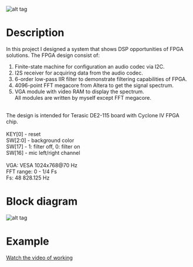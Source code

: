 ![alt tag](https://www.dropbox.com/s/kuagdh0ddndpmlt/photo-example.jpg?raw=1)

# Description

In this project I designed a system that shows DSP opportunities of FPGA solutions. The FPGA design consist of:<br />
1) Finite-state machine for configuration an audio codec via I2C.<br />
2) I2S receiver for acquiring data from the audio codec.<br />
3) 6-order low-pass IIR filter to demonstrate filtering capabilities of FPGA.<br />
4) 4096-point FFT megacore from Altera to get the signal spectrum.<br />
5) VGA module with video RAM to display the spectrum.<br />
All modules are written by myself except FFT megacore.<br />
<br />
The design is intended for Terasic DE2-115 board with Cyclone IV FPGA chip.<br />
<br />
KEY[0] - reset<br />
SW[2:0] - background color<br />
SW[17] - 1: filter off, 0: filter on<br />
SW[16] - mic left/right channel<br />
<br />
VGA: VESA 1024x768@70 Hz<br />
FFT range: 0 - 1/4 Fs<br />
Fs: 48 828.125 Hz

# Block diagram

![alt tag](https://www.dropbox.com/s/bg2g003zykzvpz0/BlockDiagram.png?raw=1)

# Example

[Watch the video of working](https://www.dropbox.com/s/856fmr8i4wgyl42/video-example.webm?raw=1)
